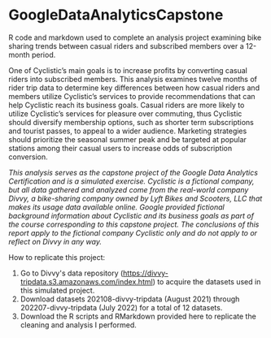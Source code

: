 # GoogleDataAnalyticsCapstone
R code and markdown used to complete an analysis project examining bike sharing trends between casual riders and subscribed members over a 12-month period.

One of Cyclistic’s main goals is to increase profits by converting casual riders into subscribed members. This analysis examines twelve months of rider trip data to determine key differences between how casual riders and members utilize Cyclistic’s services to provide recommendations that can help Cyclistic reach its business goals. Casual riders are more likely to utilize Cyclistic’s services for pleasure over commuting, thus Cyclistic should diversify membership options, such as shorter term subscriptions and tourist passes, to appeal to a wider audience. Marketing strategies should prioritize the seasonal summer peak and be targeted at popular stations among their casual users to increase odds of subscription conversion.

*This analysis serves as the capstone project of the Google Data Analytics Certification and is a simulated exercise. Cyclistic is a fictional company, but all data gathered and analyzed come from the real-world company Divvy, a bike-sharing company owned by Lyft Bikes and Scooters, LLC that makes its usage data available online. Google provided fictional background information about Cyclistic and its business goals as part of the course corresponding to this capstone project. The conclusions of this report apply to the fictional company Cyclistic only and do not apply to or reflect on Divvy in any way.*

How to replicate this project:
1. Go to Divvy's data repository (https://divvy-tripdata.s3.amazonaws.com/index.html) to acquire the datasets used in this simulated project.
2. Download datasets 202108-divvy-tripdata (August 2021) through 202207-divvy-tripdata (July 2022) for a total of 12 datasets.
3. Download the R scripts and RMarkdown provided here to replicate the cleaning and analysis I performed.
